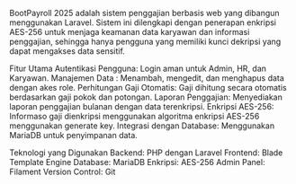 BootPayroll 2025 adalah sistem penggajian berbasis web yang dibangun menggunakan Laravel. Sistem ini dilengkapi dengan penerapan enkripsi AES-256 untuk menjaga keamanan data karyawan dan informasi penggajian, sehingga hanya pengguna yang memiliki kunci dekripsi yang dapat mengakses data sensitif.

Fitur Utama
Autentikasi Pengguna: Login aman untuk Admin, HR, dan Karyawan.
Manajemen Data : Menambah, mengedit, dan menghapus data dengan akes role.
Perhitungan Gaji Otomatis: Gaji dihitung secara otomatis berdasarkan gaji pokok dan potongan.
Laporan Penggajian: Menyediakan laporan penggajian bulanan dengan data terenkripsi.
Enkripsi AES-256: Informaso gaji dienkripsi menggunakan algoritma enkripsi AES-256 menggunakan generate key.
Integrasi dengan Database: Menggunakan MariaDB untuk penyimpanan data.

Teknologi yang Digunakan
Backend: PHP dengan Laravel
Frontend: Blade Template Engine
Database: MariaDB
Enkripsi: AES-256
Admin Panel: Filament
Version Control: Git
